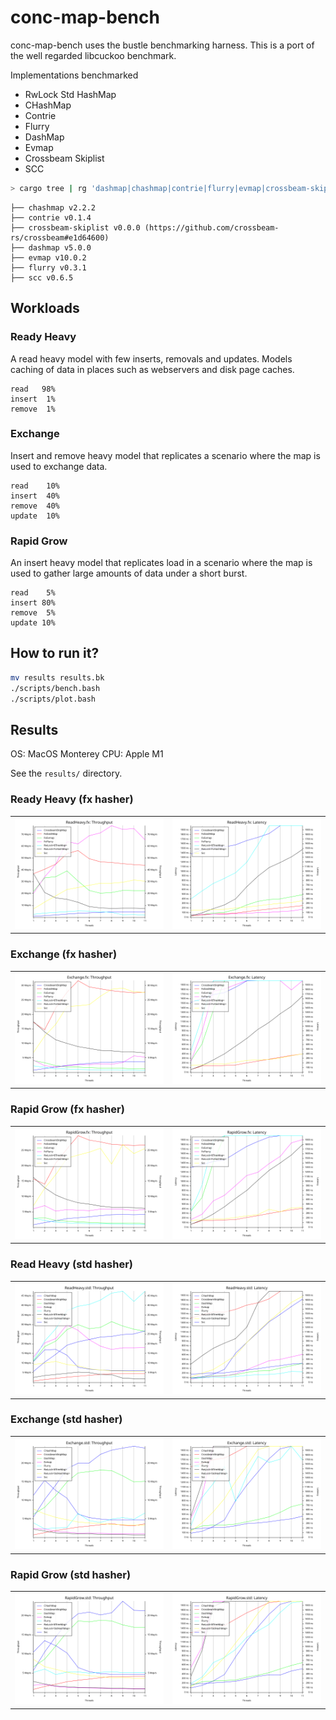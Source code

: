# conc-map-bench

conc-map-bench uses the bustle benchmarking harness. This is a port of the well regarded libcuckoo benchmark.

Implementations benchmarked
- RwLock Std HashMap
- CHashMap
- Contrie
- Flurry
- DashMap
- Evmap
- Crossbeam Skiplist
- SCC

```sh
> cargo tree | rg 'dashmap|chashmap|contrie|flurry|evmap|crossbeam-skiplist'
```
```
├── chashmap v2.2.2
├── contrie v0.1.4
├── crossbeam-skiplist v0.0.0 (https://github.com/crossbeam-rs/crossbeam#e1d64600)
├── dashmap v5.0.0
├── evmap v10.0.2
├── flurry v0.3.1
├── scc v0.6.5
```

## Workloads

### Ready Heavy

A read heavy model with few inserts, removals and updates. Models caching of data in places such as webservers and disk page caches.
```
read   98%
insert  1%
remove  1%
```

### Exchange

Insert and remove heavy model that replicates a scenario where the map is used to exchange data.
```
read    10%
insert  40%
remove  40%
update  10%
```

### Rapid Grow

An insert heavy model that replicates load in a scenario where the map is used to gather large amounts of data under a short burst.
```
read    5%
insert 80%
remove  5%
update 10%
```

## How to run it?

```sh
mv results results.bk
./scripts/bench.bash
./scripts/plot.bash
```

## Results

OS: MacOS Monterey
CPU: Apple M1

See the `results/` directory.

### Ready Heavy (fx hasher)
| | |
:-------------------------:|:-------------------------:
![](results/ReadHeavy.fx.throughput.svg) | ![](results/ReadHeavy.fx.latency.svg)

### Exchange (fx hasher)
| | |
:-------------------------:|:-------------------------:
![](results/Exchange.fx.throughput.svg) | ![](results/Exchange.fx.latency.svg)

### Rapid Grow (fx hasher)
| | |
:-------------------------:|:-------------------------:
![](results/RapidGrow.fx.throughput.svg) | ![](results/RapidGrow.fx.latency.svg)

### Read Heavy (std hasher)
| | |
:-------------------------:|:-------------------------:
![](results/ReadHeavy.std.throughput.svg) | ![](results/ReadHeavy.std.latency.svg)

### Exchange (std hasher)
| | |
:-------------------------:|:-------------------------:
![](results/Exchange.std.throughput.svg) | ![](results/Exchange.std.latency.svg)

### Rapid Grow (std hasher)
| | |
:-------------------------:|:-------------------------:
![](results/RapidGrow.std.throughput.svg) | ![](results/RapidGrow.std.latency.svg)
